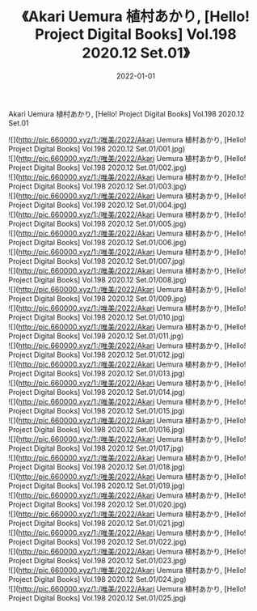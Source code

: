 ﻿---
layout: post
title:  《Akari Uemura 植村あかり, [Hello! Project Digital Books] Vol.198 2020.12 Set.01》
date:   2022-01-01
img: http://pic.660000.xyz/1:/唯美/2022/Akari Uemura 植村あかり, [Hello! Project Digital Books] Vol.198 2020.12 Set.01/000.jpg
categories: [美女, 清纯, 唯美]
---

Akari Uemura 植村あかり, [Hello! Project Digital Books] Vol.198 2020.12 Set.01

  ![](http://pic.660000.xyz/1:/唯美/2022/Akari Uemura 植村あかり, [Hello! Project Digital Books] Vol.198 2020.12 Set.01/001.jpg) <br> ![](http://pic.660000.xyz/1:/唯美/2022/Akari Uemura 植村あかり, [Hello! Project Digital Books] Vol.198 2020.12 Set.01/002.jpg) <br> ![](http://pic.660000.xyz/1:/唯美/2022/Akari Uemura 植村あかり, [Hello! Project Digital Books] Vol.198 2020.12 Set.01/003.jpg) <br> ![](http://pic.660000.xyz/1:/唯美/2022/Akari Uemura 植村あかり, [Hello! Project Digital Books] Vol.198 2020.12 Set.01/004.jpg) <br> ![](http://pic.660000.xyz/1:/唯美/2022/Akari Uemura 植村あかり, [Hello! Project Digital Books] Vol.198 2020.12 Set.01/005.jpg) <br> ![](http://pic.660000.xyz/1:/唯美/2022/Akari Uemura 植村あかり, [Hello! Project Digital Books] Vol.198 2020.12 Set.01/006.jpg) <br> ![](http://pic.660000.xyz/1:/唯美/2022/Akari Uemura 植村あかり, [Hello! Project Digital Books] Vol.198 2020.12 Set.01/007.jpg) <br> ![](http://pic.660000.xyz/1:/唯美/2022/Akari Uemura 植村あかり, [Hello! Project Digital Books] Vol.198 2020.12 Set.01/008.jpg) <br> ![](http://pic.660000.xyz/1:/唯美/2022/Akari Uemura 植村あかり, [Hello! Project Digital Books] Vol.198 2020.12 Set.01/009.jpg) <br> ![](http://pic.660000.xyz/1:/唯美/2022/Akari Uemura 植村あかり, [Hello! Project Digital Books] Vol.198 2020.12 Set.01/010.jpg) <br> ![](http://pic.660000.xyz/1:/唯美/2022/Akari Uemura 植村あかり, [Hello! Project Digital Books] Vol.198 2020.12 Set.01/011.jpg) <br> ![](http://pic.660000.xyz/1:/唯美/2022/Akari Uemura 植村あかり, [Hello! Project Digital Books] Vol.198 2020.12 Set.01/012.jpg) <br> ![](http://pic.660000.xyz/1:/唯美/2022/Akari Uemura 植村あかり, [Hello! Project Digital Books] Vol.198 2020.12 Set.01/013.jpg) <br> ![](http://pic.660000.xyz/1:/唯美/2022/Akari Uemura 植村あかり, [Hello! Project Digital Books] Vol.198 2020.12 Set.01/014.jpg) <br> ![](http://pic.660000.xyz/1:/唯美/2022/Akari Uemura 植村あかり, [Hello! Project Digital Books] Vol.198 2020.12 Set.01/015.jpg) <br> ![](http://pic.660000.xyz/1:/唯美/2022/Akari Uemura 植村あかり, [Hello! Project Digital Books] Vol.198 2020.12 Set.01/016.jpg) <br> ![](http://pic.660000.xyz/1:/唯美/2022/Akari Uemura 植村あかり, [Hello! Project Digital Books] Vol.198 2020.12 Set.01/017.jpg) <br> ![](http://pic.660000.xyz/1:/唯美/2022/Akari Uemura 植村あかり, [Hello! Project Digital Books] Vol.198 2020.12 Set.01/018.jpg) <br> ![](http://pic.660000.xyz/1:/唯美/2022/Akari Uemura 植村あかり, [Hello! Project Digital Books] Vol.198 2020.12 Set.01/019.jpg) <br> ![](http://pic.660000.xyz/1:/唯美/2022/Akari Uemura 植村あかり, [Hello! Project Digital Books] Vol.198 2020.12 Set.01/020.jpg) <br> ![](http://pic.660000.xyz/1:/唯美/2022/Akari Uemura 植村あかり, [Hello! Project Digital Books] Vol.198 2020.12 Set.01/021.jpg) <br> ![](http://pic.660000.xyz/1:/唯美/2022/Akari Uemura 植村あかり, [Hello! Project Digital Books] Vol.198 2020.12 Set.01/022.jpg) <br> ![](http://pic.660000.xyz/1:/唯美/2022/Akari Uemura 植村あかり, [Hello! Project Digital Books] Vol.198 2020.12 Set.01/023.jpg) <br> ![](http://pic.660000.xyz/1:/唯美/2022/Akari Uemura 植村あかり, [Hello! Project Digital Books] Vol.198 2020.12 Set.01/024.jpg) <br> ![](http://pic.660000.xyz/1:/唯美/2022/Akari Uemura 植村あかり, [Hello! Project Digital Books] Vol.198 2020.12 Set.01/025.jpg) <br>